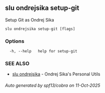 ## slu ondrejsika setup-git

Setup Git as Ondrej Sika

```
slu ondrejsika setup-git [flags]
```

### Options

```
  -h, --help   help for setup-git
```

### SEE ALSO

* [slu ondrejsika](slu_ondrejsika.md)	 - Ondrej Sika's Personal Utils

###### Auto generated by spf13/cobra on 11-Oct-2025
